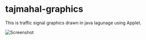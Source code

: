 # tajmahal-graphics
This is traffic signal graphics drawn in java lagunage using Applet.

![Screenshot](/doc/Traffic-signal.gif?raw=true)

